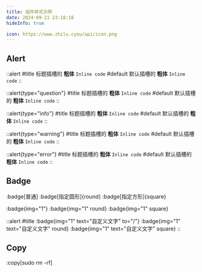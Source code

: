 ```yaml
---
title: 组件样式示例
date: 2024-09-21 23:18:18
hideInfo: true

icon: https://www.zhilu.cyou/api/icon.png
---
```


## Alert

::alert
#title
标题插槽的 **粗体** `Inline code`
#default
默认插槽的 **粗体** `Inline code`
::

::alert{type="question"}
#title
标题插槽的 **粗体** `Inline code`
#default
默认插槽的 **粗体** `Inline code`
::

::alert{type="info"}
#title
标题插槽的 **粗体** `Inline code`
#default
默认插槽的 **粗体** `Inline code`
::

::alert{type="warning"}
#title
标题插槽的 **粗体** `Inline code`
#default
默认插槽的 **粗体** `Inline code`
::

::alert{type="error"}
#title
标题插槽的 **粗体** `Inline code`
#default
默认插槽的 **粗体** `Inline code`
::

## Badge

:badge[普通] :badge[指定圆形]{round} :badge[指定方形]{square}

:badge{img="1"} :badge{img="1" round} :badge{img="1" square}

::alert
#title
:badge{img="1" text="自定义文字" to="/"}
:badge{img="1" text="自定义文字" round}
:badge{img="1" text="自定义文字" square}
::

## Copy

:copy[sudo rm -rf]
